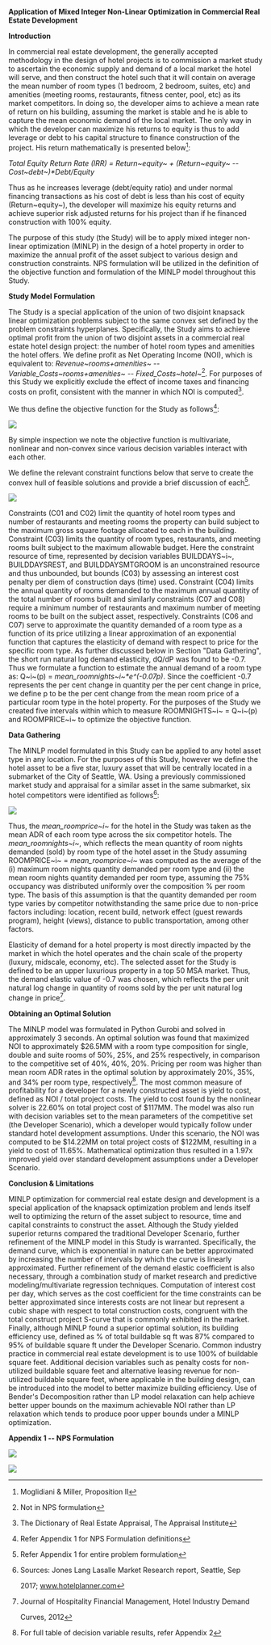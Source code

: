 **Application of Mixed Integer Non-Linear Optimization in Commercial
Real Estate Development**

**Introduction**

In commercial real estate development, the generally accepted
methodology in the design of hotel projects is to commission a market
study to ascertain the economic supply and demand of a local market the
hotel will serve, and then construct the hotel such that it will contain
on average the mean number of room types (1 bedroom, 2 bedroom, suites,
etc) and amenities (meeting rooms, restaurants, fitness center, pool,
etc) as its market competitors. In doing so, the developer aims to
achieve a mean rate of return on his building, assuming the market is
stable and he is able to capture the mean economic demand of the local
market. The only way in which the developer can maximize his returns to
equity is thus to add leverage or debt to his capital structure to
finance construction of the project. His return mathematically is
presented below[^1]:

*Total Equity Return Rate (IRR) = Return~equity~ + (Return~equity~ --
Cost~debt~)\*Debt/Equity*

Thus as he increases leverage (debt/equity ratio) and under normal
financing transactions as his cost of debt is less than his cost of
equity (Return~equity~), the developer will maximize his equity returns
and achieve superior risk adjusted returns for his project than if he
financed construction with 100% equity.

The purpose of this study (the Study) will be to apply mixed integer
non-linear optimization (MINLP) in the design of a hotel property in
order to maximize the annual profit of the asset subject to various
design and construction constraints. NPS formulation will be utilized in
the definition of the objective function and formulation of the MINLP
model throughout this Study.

**Study Model Formulation**

The Study is a special application of the union of two disjoint knapsack
linear optimization problems subject to the same convex set defined by
the problem constraints hyperplanes. Specifically, the Study aims to
achieve optimal profit from the union of two disjoint assets in a
commercial real estate hotel design project: the number of hotel room
types and amenities the hotel offers. We define profit as Net Operating
Income (NOI), which is equivalent to: *Revenue~rooms+amenities~ --
Variable_Costs~rooms+amenities~ -- Fixed_Costs~hotel~*[^2]. For purposes
of this Study we explicitly exclude the effect of income taxes and
financing costs on profit, consistent with the manner in which NOI is
computed[^3].

We thus define the objective function for the Study as follows[^4]:

![](media/image1.png)

By simple inspection we note the objective function is multivariate,
nonlinear and non-convex since various decision variables interact with
each other.

We define the relevant constraint functions below that serve to create
the convex hull of feasible solutions and provide a brief discussion of
each[^5].

![](media/image2.png)

Constraints (C01 and C02) limit the quantity of hotel room types and
number of restaurants and meeting rooms the property can build subject
to the maximum gross square footage allocated to each in the building.
Constraint (C03) limits the quantity of room types, restaurants, and
meeting rooms built subject to the maximum allowable budget. Here the
constraint resource of time, represented by decision variables
BUILDDAYS~i~, BUILDDAYSREST, and BUILDDAYSMTGROOM is an unconstrained
resource and thus unbounded, but bounds (C03) by assessing an interest
cost penalty per diem of construction days (time) used. Constraint (C04)
limits the annual quantity of rooms demanded to the maximum annual
quantity of the total number of rooms built and similarly constraints
(C07 and C08) require a minimum number of restaurants and maximum number
of meeting rooms to be built on the subject asset, respectively.
Constraints (C06 and C07) serve to approximate the quantity demanded of
a room type as a function of its price utilizing a linear approximation
of an exponential function that captures the elasticity of demand with
respect to price for the specific room type. As further discussed below
in Section "Data Gathering", the short run natural log demand
elasticity, dQ/dP was found to be -0.7. Thus we formulate a function to
estimate the annual demand of a room type as: Q~i~(p) =
*mean_roomnights~i~\*e\^(-0.07p)*. Since the coefficient -0.7 represents
the per cent change in quantity per the per cent change in price, we
define p to be the per cent change from the mean room price of a
particular room type in the hotel property. For the purposes of the
Study we created five intervals within which to measure ROOMNIGHTS~i~ =
Q~i~(p) and ROOMPRICE~i~ to optimize the objective function.

**Data Gathering**

The MINLP model formulated in this Study can be applied to any hotel
asset type in any location. For the purposes of this Study, however we
define the hotel asset to be a five star, luxury asset that will be
centrally located in a submarket of the City of Seattle, WA. Using a
previously commissioned market study and appraisal for a similar asset
in the same submarket, six hotel competitors were identified as
follows[^6]:

![](media/image3.png)

Thus, the *mean_roomprice~i~* for the hotel in the Study was taken as
the mean ADR of each room type across the six competitor hotels. The
*mean_roomnights~i~*, which reflects the mean quantity of room nights
demanded (sold) by room type of the hotel asset in the Study assuming
ROOMPRICE~i~ = *mean_roomprice~i~* was computed as the average of the
(i) maximum room nights quantity demanded per room type and (ii) the
mean room nights quantity demanded per room type, assuming the 75%
occupancy was distributed uniformly over the composition % per room
type. The basis of this assumption is that the quantity demanded per
room type varies by competitor notwithstanding the same price due to
non-price factors including: location, recent build, network effect
(guest rewards program), height (views), distance to public
transportation, among other factors.

Elasticity of demand for a hotel property is most directly impacted by
the market in which the hotel operates and the chain scale of the
property (luxury, midscale, economy, etc). The selected asset for the
Study is defined to be an upper luxurious property in a top 50 MSA
market. Thus, the demand elastic value of -0.7 was chosen, which
reflects the per unit natural log change in quantity of rooms sold by
the per unit natural log change in price[^7].

**Obtaining an Optimal Solution**

The MINLP model was formulated in Python Gurobi and solved in approximately 3 seconds. An optimal
solution was found that maximized NOI to approximately \$26.5MM with a
room type composition for single, double and suite rooms of 50%, 25%,
and 25% respectively, in comparison to the competitive set of 40%, 40%,
20%. Pricing per room was higher than mean room ADR rates in the optimal
solution by approximately 20%, 35%, and 34% per room type,
respectively[^8]. The most common measure of profitability for a
developer for a newly constructed asset is yield to cost, defined as NOI
/ total project costs. The yield to cost found by the nonlinear solver
is 22.60% on total project cost of \$117MM. The model was also run with
decision variables set to the mean parameters of the competitive set
(the Developer Scenario), which a developer would typically follow under
standard hotel development assumptions. Under this scenario, the NOI was
computed to be \$14.22MM on total project costs of \$122MM, resulting in
a yield to cost of 11.65%. Mathematical optimization thus resulted in a
1.97x improved yield over standard development assumptions under a
Developer Scenario.

**Conclusion & Limitations**

MINLP optimization for commercial real estate design and development is
a special application of the knapsack optimization problem and lends
itself well to optimizing the return of the asset subject to resource,
time and capital constraints to construct the asset. Although the Study
yielded superior returns compared the traditional Developer Scenario,
further refinement of the MINLP model in this Study is warranted.
Specifically, the demand curve, which is exponential in nature can be
better approximated by increasing the number of intervals by which the
curve is linearly approximated. Further refinement of the demand elastic
coefficient is also necessary, through a combination study of market
research and predictive modeling/multivariate regression techniques.
Computation of interest cost per day, which serves as the cost
coefficient for the time constraints can be better approximated since
interests costs are not linear but represent a cubic shape with respect
to total construction costs, congruent with the total construct project
S-curve that is commonly exhibited in the market. Finally, although
MINLP found a superior optimal solution, its building efficiency use,
defined as % of total buildable sq ft was 87% compared to 95% of
buildable square ft under the Developer Scenario. Common industry
practice in commercial real estate development is to use 100% of
buildable square feet. Additional decision variables such as penalty
costs for non-utilized buildable square feet and alternative leasing
revenue for non-utilized buildable square feet, where applicable in the
building design, can be introduced into the model to better maximize
building efficiency.  Use of Bender's Decomposition rather than LP model relaxation
can help achieve better upper bounds on the maximum achievable NOI rather than LP relaxation
which tends to produce poor upper bounds under a MINLP optimization.

**Appendix 1 -- NPS Formulation**

![](media/image4.png)

![](media/image5.png)

[^1]: Moglidiani & Miller, Proposition II

[^2]: Not in NPS formulation

[^3]: The Dictionary of Real Estate Appraisal, The Appraisal Institute

[^4]: Refer Appendix 1 for NPS Formulation definitions

[^5]: Refer Appendix 1 for entire problem formulation

[^6]: Sources: Jones Lang Lasalle Market Research report, Seattle, Sep

    2017; www.hotelplanner.com

[^7]: Journal of Hospitality Financial Management, Hotel Industry Demand

    Curves, 2012

[^8]: For full table of decision variable results, refer Appendix 2
